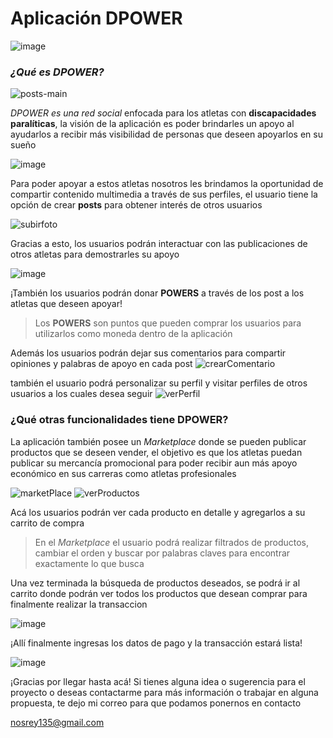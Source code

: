 # **Aplicación DPOWER**
![image](https://user-images.githubusercontent.com/106562225/203879805-0bff39af-efcc-41af-97e0-172ea296e10c.png)
### *¿Qué es DPOWER?*

![posts-main](https://user-images.githubusercontent.com/106562225/203879696-104aa2f2-5947-4758-a47c-e52ae5750076.png)

*DPOWER es una red social* enfocada para los atletas con **discapacidades paralíticas**, la visión de la aplicación es poder brindarles un apoyo al ayudarlos a recibir más visibilidad de personas que deseen apoyarlos en su sueño

![image](https://user-images.githubusercontent.com/106562225/203878512-236b930c-21a5-4534-b1bc-f7838c62368b.png)

Para poder apoyar a estos atletas nosotros les brindamos la oportunidad de compartir contenido multimedia a través de sus perfiles, el usuario tiene la opción de crear **posts** para obtener interés de otros usuarios

![subirfoto](https://user-images.githubusercontent.com/106562225/203879517-c855bd2b-2ff1-4d92-8ab5-9cc365d01949.png)

Gracias a esto, los usuarios podrán interactuar con las publicaciones de otros atletas para demostrarles su apoyo

![image](https://user-images.githubusercontent.com/106562225/203880247-691782b7-fbeb-4874-9f02-7ae23034ca25.png)

¡También los usuarios podrán donar **POWERS** a través de los post a los atletas que deseen apoyar! 

>Los **POWERS** son puntos que pueden comprar los usuarios para utilizarlos como moneda dentro de la aplicación

Además los usuarios podrán dejar sus comentarios para compartir opiniones y palabras de apoyo en cada post
![crearComentario](https://user-images.githubusercontent.com/106562225/203880588-47dd2f7d-79eb-44a9-b5f5-678796abe705.png)

también el usuario podrá personalizar su perfil y visitar perfiles de otros usuarios a los cuales desea seguir
![verPerfil](https://user-images.githubusercontent.com/106562225/203880742-8febf1ed-dc72-466f-a21b-e2298d8446b4.png)

### ¿Qué otras funcionalidades tiene DPOWER?

La aplicación también posee un *Marketplace* donde se pueden publicar productos que se deseen vender, el objetivo es que los atletas puedan publicar su mercancía promocional para poder recibir aun más apoyo económico en sus carreras como atletas profesionales

![marketPlace](https://user-images.githubusercontent.com/106562225/203881189-c7677c1a-fe1d-41bc-a1f4-d9a49710f360.png) ![verProductos](https://user-images.githubusercontent.com/106562225/203881621-0749e32a-0f86-4124-9f12-ccfb9025b950.png)

Acá los usuarios podrán ver cada producto en detalle y agregarlos a su carrito de compra

 > En el *Marketplace* el usuario podrá realizar filtrados de productos, cambiar el orden y buscar por palabras claves para encontrar exactamente lo que busca

Una vez terminada la búsqueda de productos deseados, se podrá ir al carrito donde podrán ver todos los productos que desean comprar para finalmente realizar la transaccion

![image](https://user-images.githubusercontent.com/106562225/203881789-037137d9-f5d7-4409-8930-6069043eb871.png)


¡Allí finalmente ingresas los datos de pago y la transacción estará lista!

![image](https://user-images.githubusercontent.com/106562225/203881946-5feb04e1-bfe9-4d66-9d50-b34847253932.png)


¡Gracias por llegar hasta acá! Si tienes alguna idea o sugerencia para el proyecto o deseas contactarme para más información o trabajar en alguna propuesta, te dejo mi correo para que podamos ponernos en contacto

nosrey135@gmail.com

